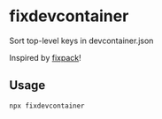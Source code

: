 # fixdevcontainer

Sort top-level keys in devcontainer.json

Inspired by [fixpack](https://www.npmjs.com/package/fixpack)!

## Usage

```shell
npx fixdevcontainer
```
